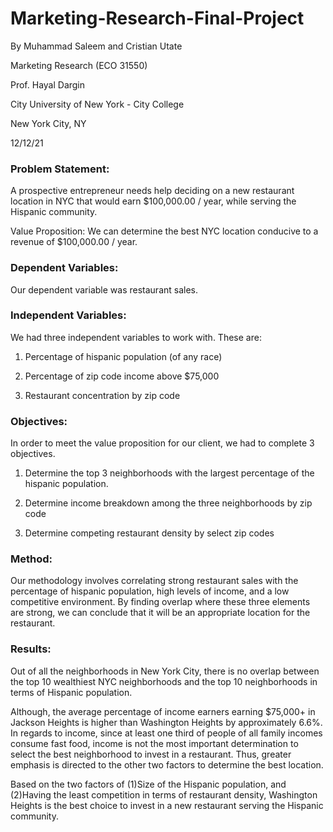 # Marketing-Research-Final-Project

By Muhammad Saleem and Cristian Utate

Marketing Research (ECO 31550)

Prof. Hayal Dargin

City University of New York - City College

New York City, NY

12/12/21

### Problem Statement:

A prospective entrepreneur needs help deciding on a new restaurant location in NYC that would earn $100,000.00 / year, while serving the Hispanic community.

Value Proposition: We can determine the best NYC location conducive to a revenue of $100,000.00 / year.

### Dependent Variables:

Our dependent variable was restaurant sales.

### Independent Variables:

We had three independent variables to work with. These are:

1. Percentage of hispanic population (of any race)

2. Percentage of zip code income above $75,000

3. Restaurant concentration by zip code

### Objectives:

In order to meet the value proposition for our client, we had to complete 3 objectives.

1. Determine the top 3 neighborhoods with the largest percentage of the hispanic population.

2. Determine income breakdown among the three neighborhoods by zip code

3. Determine competing restaurant density by select zip codes

### Method:

Our methodology involves correlating strong restaurant sales with the percentage of hispanic population, high levels of income, and a low competitive environment. By finding overlap where these three elements are strong, we can conclude that it will be an appropriate location for the restaurant.

### Results:

Out of all the neighborhoods in New York City, there is no overlap between the top 10 wealthiest NYC neighborhoods and the top 10 neighborhoods in terms of Hispanic population.

Although, the average percentage of income earners earning $75,000+ in Jackson Heights is higher than Washington Heights by approximately 6.6%. In regards to income, since at least one third of people of all family incomes consume fast food, income is not the most important determination to select the best neighborhood to invest in a restaurant. Thus, greater emphasis is directed to the other two factors to determine the best location.

Based on the two factors of (1)Size of the Hispanic population, and (2)Having the least competition in terms of restaurant density, Washington Heights is the best choice to invest in a new restaurant serving the Hispanic community.
